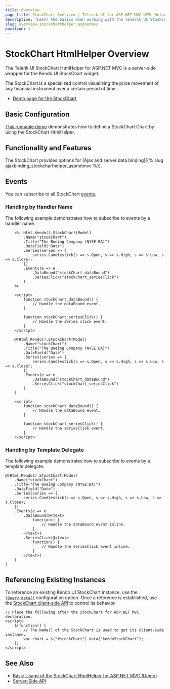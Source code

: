 ```yaml
---
title: Overview
page_title: StockChart Overview | Telerik UI for ASP.NET MVC HTML Helpers
description: "Learn the basics when working with the Telerik UI StockChart HtmlHelper for ASP.NET MVC."
slug: overview_stockcharthelper_aspnetmvc
position: 1
---
```


# StockChart HtmlHelper Overview

The Telerik UI StockChart HtmlHelper for ASP.NET MVC is a server-side wrapper for the Kendo UI StockChart widget.

The StockChart is a specialized control visualizing the price movement of any financial instrument over a certain period of time.

* [Demo page for the StockChart](https://demos.telerik.com/aspnet-mvc/financial)

## Basic Configuration

[This runnable demo](https://demos.telerik.com/aspnet-mvc/financial) demonstrates how to define a StockChart Chart by using the StockChart HtmlHelper.

## Functionality and Features

The StockChart provides options for [Ajax and server data binding]({% slug ajaxbinding_stockcharthelper_aspnetmvc %}).

## Events

You can subscribe to all StockChart [events](/api/stockchart).

### Handling by Handler Name

The following example demonstrates how to subscribe to events by a handler name.

```ASPX
    <%: Html.Kendo().StockChart(Model)
        .Name("stockChart")
        .Title("The Boeing Company (NYSE:BA)")
        .DateField("Date")
        .Series(series => {
            series.Candlestick(s => s.Open, s => s.High, s => s.Low, s => s.Close);
        })
        .Events(e => e
            .DataBound("stockChart_dataBound")
            .SeriesClick("stockChart_seriesClick")
        )
    %>

    <script>
        function stockChart_dataBound() {
            // Handle the dataBound event.
        }

        function stockChart_seriesClick() {
            // Handle the series click event.
        }
    </script>
```
```Razor
    @(Html.Kendo().StockChart(Model)
        .Name("stockChart")
        .Title("The Boeing Company (NYSE:BA)")
        .DateField("Date")
        .Series(series => {
            series.Candlestick(s => s.Open, s => s.High, s => s.Low, s => s.Close);
        })
        .Events(e => e
            .DataBound("stockChart_dataBound")
            .SeriesClick("stockChart_seriesClick")
        )
    )

    <script>
        function stockChart_dataBound() {
            // Handle the dataBound event.
        }

        function stockChart_seriesClick() {
            // Handle the seriesClick event.
        }
    </script>
```

### Handling by Template Delegate

The following example demonstrates how to subscribe to events by a template delegate.

    @(Html.Kendo().StockChart(Model)
        .Name("stockChart")
        .Title("The Boeing Company (NYSE:BA)")
        .DateField("Date")
        .Series(series => {
            series.Candlestick(s => s.Open, s => s.High, s => s.Low, s => s.Close);
        })
        .Events(e => e
            .DataBound(@<text>
                function() {
                    // Handle the dataBound event inline.
                }
            </text>)
            .SeriesClick(@<text>
                function() {
                    // Handle the seriesClick event inline.
                }
            </text>)
        )
    )

## Referencing Existing Instances

To reference an existing Kendo UI StockChart instance, use the [`jQuery.data()`](http://api.jquery.com/jQuery.data/) configuration option. Once a reference is established, use the [StockChart client-side API](https://docs.telerik.com/kendo-ui/api/javascript/dataviz/ui/stock-chart) to control its behavior.

    // Place the following after the StockChart for ASP.NET MVC declaration.
    <script>
        $(function() {
            // The Name() of the StockChart is used to get its client-side instance.
            var chart = $("#stockChart").data("kendoStockChart");
        });
    </script>

## See Also

* [Basic Usage of the StockChart HtmlHelper for ASP.NET MVC (Demo)](https://demos.telerik.com/aspnet-mvc/financial)
* [Server-Side API](/api/stockchart)
